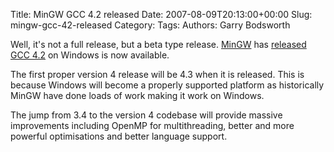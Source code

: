 Title: MinGW GCC 4.2 released
Date: 2007-08-09T20:13:00+00:00
Slug: mingw-gcc-42-released
Category: 
Tags: 
Authors: Garry Bodsworth

Well, it's not a full release, but a beta type release.  <a href="http://www.mingw.org">MinGW</a> has <a href="http://article.gmane.org/gmane.comp.gnu.mingw.user/23358">released GCC 4.2</a> on Windows is now available.

The first proper version 4 release will be 4.3 when it is released.  This is because Windows will become a properly supported platform as historically MinGW have done loads of work making it work on Windows.

The jump from 3.4 to the version 4 codebase will provide massive improvements including OpenMP for multithreading, better and more powerful optimisations and better language support.
